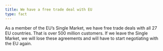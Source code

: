 ```yaml
---
title: We have a free trade deal with EU
type: fact
---
```


As a member of the EU’s Single Market, we have free trade deals with all 27 EU countries. That is over 500 million customers. If we leave the Single Market, we will lose these agreements and will have to start negotiating with the EU again. 
